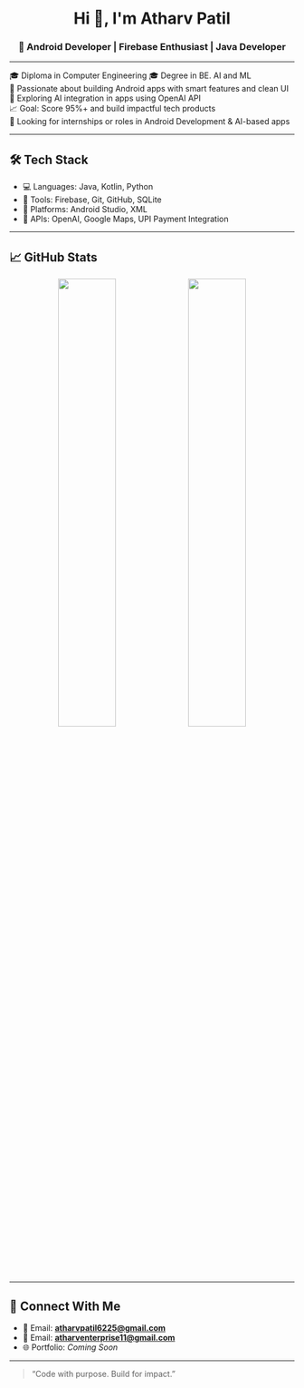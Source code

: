 <h1 align="center">Hi 👋, I'm Atharv Patil</h1>
<h3 align="center">🚀 Android Developer | Firebase Enthusiast | Java Developer </h3>

---

🎓 Diploma in Computer Engineering 
🎓 Degree in BE. AI and ML   
📱 Passionate about building Android apps with smart features and clean UI  
🤖 Exploring AI integration in apps using OpenAI API  
📈 Goal: Score 95%+ and build impactful tech products  
💼 Looking for internships or roles in Android Development & AI-based apps

---

## 🛠️ Tech Stack
- 💻 Languages: Java, Kotlin, Python  
- 🔧 Tools: Firebase, Git, GitHub, SQLite  
- 📲 Platforms: Android Studio, XML  
- 🤖 APIs: OpenAI, Google Maps, UPI Payment Integration

---

## 📈 GitHub Stats

<p align="center">
  <img src="https://github-readme-stats.vercel.app/api?username=Atharv-Patil-dev&show_icons=true&theme=radical" width="45%" />
  <img src="https://github-readme-streak-stats.herokuapp.com/?user=Atharv-Patil-dev&theme=radical" width="45%" />
</p>

---

## 🔗 Connect With Me

- 📧 Email: **atharvpatil6225@gmail.com**
- 📧 Email: **atharventerprise11@gmail.com**
- 🌐 Portfolio: _Coming Soon_

---

> “Code with purpose. Build for impact.”

